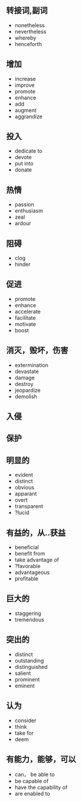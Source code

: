 ## 转接词,副词
* nonetheless
* nevertheless
* whereby
* henceforth


## 增加
* increase
* improve
* promote
* enhance
* add
* augment
* aggrandize

## 投入
* dedicate to
* devote
* put into
* donate

## 热情
* passion
* enthusiasm
* zeal
* ardour

## 阻碍
* clog
* hinder
## 促进
* promote
* enhance
* accelerate
* facilitate
* motivate
* boost

## 消灭，毁坏，伤害
* extermination
* devastate
* damage
* destroy
* jeopardize
* demolish

## 入侵
## 保护
## 明显的
* evident 
* distinct 
* obvious 
* apparant 
* overt
* transparent
* ?lucid

## 有益的，从..获益
* beneficial
* benefit from
* take advantage of
* ?favorable
* advantageous
* profitable

## 巨大的
* staggering
* tremendous

## 突出的
* distinct
* outstanding 
* distinguished
* salient
* prominent
* eminent

## 认为
* consider
* think
* take for
* deem

## 有能力，能够，可以
* can， be able to
* be capable of
* have the capability of
* are enabled to